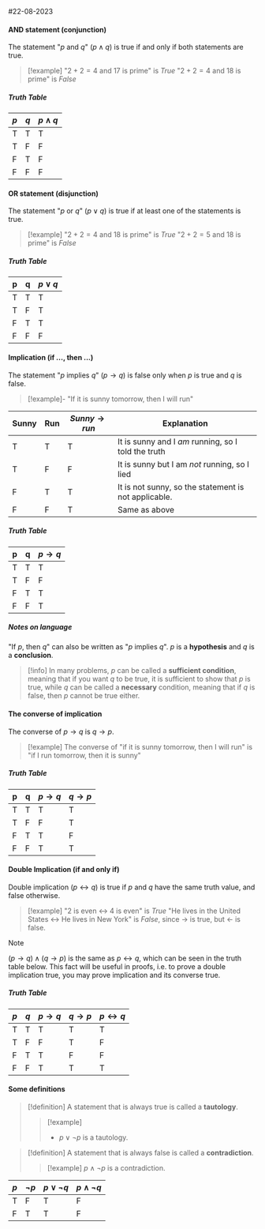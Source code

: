 #22-08-2023

#### AND statement (conjunction)
The statement "$p$ and $q$" ($p\land q$) is true if and only if both statements are true.

>[!example]
>"$2+2=4$ and $17$ is prime" is *True*
>"$2+2=4$ and $18$ is prime" is *False*
##### Truth Table
| $p$ | $q$ | $p\land q$ |
| --- | --- | ---------- |
| T   | T   | T          |
| T   | F   | F          |
| F   | T   | F          |
| F   | F   | F          |


#### OR statement (disjunction)
The statement "$p$ or $q$" ($p\lor q$) is true if at least one of the statements is true.

>[!example]
>"$2+2=4$ and $18$ is prime" is *True*
>"$2+2=5$ and $18$ is prime" is *False*

##### Truth Table
| p   | q   | $p\lor q$ |
| --- | --- | --------- |
| T   | T   | T         |
| T   | F   | T         |
| F   | T   | T         |
| F   | F   | F         |


#### Implication (if ..., then ...)
The statement "$p$ implies $q$" ($p\to q$) is false only when $p$ is true and $q$ is false.

>[!example]-
>"If it is sunny tomorrow, then I will run"
>
| Sunny | Run | $Sunny\to run$ | Explanation                                          |
| ----- | --- | -------------- | ---------------------------------------------------- |
| T     | T   | T              | It is sunny and I *am* running, so I told the truth  |
| T     | F   | F              | It is sunny but I am *not* running, so I lied        |
| F     | T   | T              | It is not sunny, so the statement is not applicable. | 
| F     | F   | T              | Same as above |
>

##### Truth Table
| p   | q   | $p\to q$ |
| --- | --- | -------- |
| T   | T   | T        |
| T   | F   | F        |
| F   | T   | T        |
| F   | F   | T        |

##### Notes on language
"If $p$, then $q$" can also be written as "$p$ implies $q$". 
$p$ is a **hypothesis** and $q$ is a **conclusion**.

>[!info]
>In many problems, $p$ can be called a **sufficient condition**, meaning that if you want $q$ to be true, it is sufficient to show that $p$ is true, while $q$ can be called a **necessary** condition, meaning that if $q$ is false, then $p$ cannot be true either.
#### The converse of implication
The converse of $p\to q$ is $q\to p$.

>[!example]
>The converse of "if it is sunny tomorrow, then I will run" is "if I run tomorrow, then it is sunny"

##### Truth Table
| p   | q   | $p\to q$ | $q\to p$ |
| --- | --- | -------- | -------- |
| T   | T   | T        | T        |
| T   | F   | F        | T        |
| F   | T   | T        | F        |
| F   | F   | T        | T         |


#### Double Implication (if and only if)
Double implication ($p\leftrightarrow q$) is true if $p$ and $q$ have the same truth value, and false otherwise.

>[!example]
>"$2$ is even $\leftrightarrow$ $4$ is even" is *True*
>"He lives in the United States $\leftrightarrow$ He lives in New York" is *False*, since $\to$ is true, but $\leftarrow$ is false. 

>[!note]
>$(p\to q)\land(q\to p)$ is the same as $p\leftrightarrow q$, which can be seen in the truth table below. This fact will be useful in proofs, i.e. to prove a double implication true, you may prove implication and its converse true.

##### Truth Table
| $p$ | $q$ | $p\to q$ | $q\to p$ | $p\leftrightarrow q$ |
| --- | --- | -------- | -------- | -------------------- |
| T   | T   | T        | T        | T                    |
| T   | F   | F        | T        | F                    |
| F   | T   | T        | F        | F                    |
| F   | F   | T        | T        | T                     |

#### Some definitions

>[!definition]
>A statement that is always true is called a **tautology**.
>>[!example]
>>- $p\lor\neg p$ is a tautology.

>[!definition]
>A statement that is always false is called a **contradiction**.
>>[!example]
>>$p\land\neg p$ is a contradiction.

| $p$ | $\neg p$ | $p\lor\neg q$ | $p\land\neg q$ |
| --- | -------- | ------------- | -------------- |
| T   | F        | T             | F              |
| F   | T        | T             | F               |


